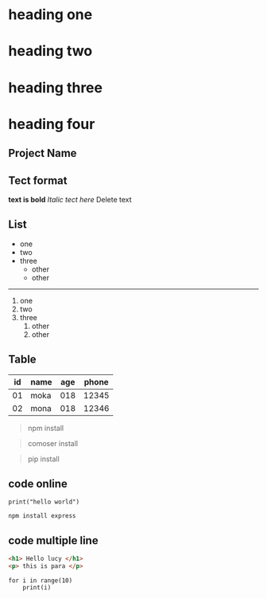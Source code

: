 # heading one
# heading two
# heading three
# heading four

## Project Name
## Tect format

**text is bold**
*Italic tect here*
  Delete text

## List
- one
- two
- three
    - other
    - other 
---
1. one
2. two
3. three 
    1. other
    2. other


## Table 

| id | name | age | phone |
|----|------|-----|-------|
| 01 | moka | 018 | 12345 |
| 02 | mona | 018 | 12346 |

> npm install 

> comoser install 

> pip install 

## code online
`print("hello world")`

`npm install express`

## code multiple line
```html
<h1> Hello lucy </h1>
<p> this is para </p>
```
```pythone
for i in range(10)
    print(i)
```


